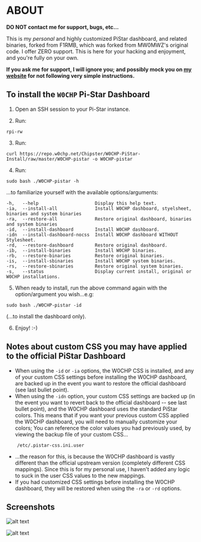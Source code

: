 # ABOUT

**DO NOT contact me for support, bugs, etc...**

This is my *personal* and highly customized PiStar dashboard, and related
binaries, forked from F1RMB, which was forked from MW0MWZ's original code.  I
offer ZERO support. This is here for your hacking and enjoyment, and you're
fully on your own.

**If you ask me for support, I will ignore you; and possibly mock you on [my
website](https://w0chp.net) for not following very simple instructions.**

## To install the `W0CHP` Pi-Star Dashboard

1. Open an SSH session to your Pi-Star instance.

2. Run:

```text
rpi-rw
```

3. Run:

```text
curl https://repo.w0chp.net/Chipster/W0CHP-PiStar-Install/raw/master/W0CHP-pistar -o W0CHP-pistar
```
4. Run:

```text
sudo bash ./W0CHP-pistar -h
```
...to familiarize yourself with the available options/arguments:

```text
-h,   --help                     Display this help text.
-ia,  --install-all              Install W0CHP dashboard, styelsheet, binaries and system binaries
-ra,  --restore-all              Restore original dashboard, binaries and system binaries
-id,  --install-dashboard        Install W0CHP dashboard.
-idn  --install-dashboard-nocss  Install W0CHP dashboard WITHOUT Stylesheet.
-rd,  --restore-dashboard        Restore original dashboard.
-ib,  --install-binaries         Install W0CHP binaries.
-rb,  --restore-binaries         Restore original binaries.
-is,  --install-sbinaries        Install W0CHP system binaries.
-rs,  --restore-sbinaries        Restore original system binaries.
-s,   --status                   Display current install, original or W0CHP installations.
```

5. When ready to install, run the above command again with the option/argument you wish...e.g:

```text
sudo bash ./W0CHP-pistar -id
```

(...to install the dashboard only).

6. Enjoy! :-)

## Notes about custom CSS you may have applied to the official PiStar Dashboard

  * When using the `-id` or `-ia` options, the W0CHP CSS is installed, and any of your custom CSS settings
    before installing the W0CHP dashboard, are backed up in the event you want to restore the official dashboard
    (see last bullet point).
  * When using the `-idn` option, your custom CSS settings are backed up (in the event you want to revert back
    to the official dashboard -- see last bullet point), and the W0CHP dashboard uses the standard PiStar colors.
    This means that if you want your previous custom CSS applied the W0CHP dashboard, you will need to manually
    customize your colors; You can reference the color values you had previously used, by viewing the backup file of
    your custom CSS...

```text
    /etc/.pistar-css.ini.user
```
  * ...the reason for this, is because the W0CHP dashboard is vastly different than the official upstream version
    (completely different CSS mappings). Since this is for my personal use, I haven't added any logic to suck in
    the user CSS values to the new mappings.
  * If you had customized CSS settings before installing the W0CHP dashboard, they will be restored when
    using the `-ra` or `-rd` options.

## Screenshots

![alt text](https://w0chp.net/img/W0CHP-Dash.png "Screenshot Green")

![alt text](https://w0chp.net/img/W0CHP-Dash_1.png "Screenshot Blue")

